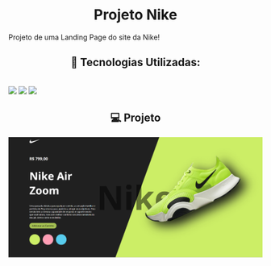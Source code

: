 <h1 align="center">Projeto Nike </h1>
<p>Projeto de uma Landing Page do site da Nike!</p>

<h2 align="center"> 🚀 Tecnologias Utilizadas:</h2>
<br>
<img src="https://img.shields.io/badge/HTML5-E34F26?style=for-the-badge&logo=html5&logoColor=white">
<img src="https://img.shields.io/badge/CSS3-1572B6?style=for-the-badge&logo=css3&logoColor=white">
<img src="https://img.shields.io/badge/JavaScript-F7DF1E?style=for-the-badge&logo=javascript&logoColor=black">
<br>
<h2 align="center">💻 Projeto</h2>
<img src="https://github.com/matheusdiass1/Projeto-Nike/blob/main/img/site-nike.png?raw=true">

